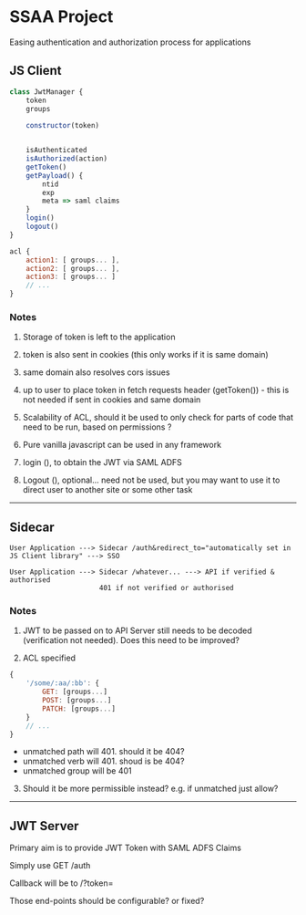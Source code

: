 # SSAA Project

Easing authentication and authorization process for applications


## JS Client

```js
class JwtManager {
    token
    groups
 
    constructor(token)


    isAuthenticated
    isAuthorized(action)
    getToken()
    getPayload() {
        ntid
        exp
        meta => saml claims
    }
    login()
    logout()
}
```

```js
acl {
    action1: [ groups... ],
    action2: [ groups... ],
    action3: [ groups... ]
    // ...
}
```

### Notes

1. Storage of token is left to the application

2. token is also sent in cookies (this only works if it is same domain)

3. same domain also resolves cors issues

4. up to user to place token in fetch requests header (getToken()) - this is not needed if sent in cookies and same domain

5. Scalability of ACL, should it be used to only check for parts of code that need to be run, based on permissions ?

6. Pure vanilla javascript can be used in any framework

7. login (), to obtain the JWT via SAML ADFS

8. Logout (), optional... need not be used, but you may want to use it to direct user to another site or some other task

---

## Sidecar

```
User Application ---> Sidecar /auth&redirect_to="automatically set in JS Client library" ---> SSO

User Application ---> Sidecar /whatever... ---> API if verified & authorised
                      401 if not verified or authorised
```

### Notes

1. JWT to be passed on to API Server still needs to be decoded (verification not needed). Does this need to be improved?

2. ACL specified

```js
{
    '/some/:aa/:bb': {
        GET: [groups...]
        POST: [groups...]
        PATCH: [groups...]
    }
    // ...
}
```

- unmatched path will 401. should it be 404?
- unmatched verb will 401. shoud is be 404?
- unmatched group will be 401

3. Should it be more permissible instead? e.g. if unmatched just allow?

---

## JWT Server

Primary aim is to provide JWT Token with SAML ADFS Claims

Simply use GET /auth

Callback will be to /?token=<token>

Those end-points should be configurable? or fixed?

